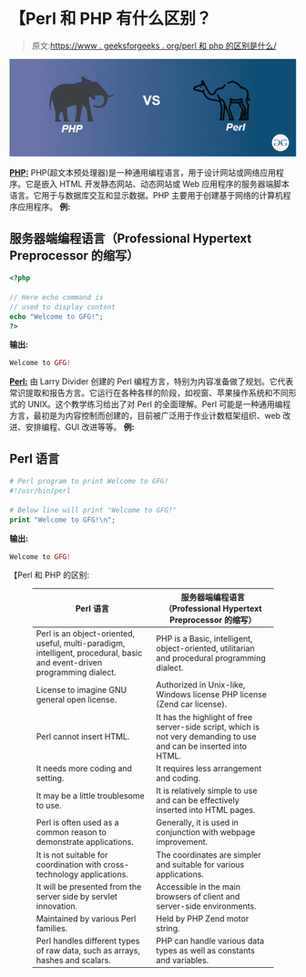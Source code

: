 # 【Perl 和 PHP 有什么区别？

> 原文:[https://www . geeksforgeeks . org/perl 和 php 的区别是什么/](https://www.geeksforgeeks.org/what-is-the-difference-between-perl-and-php/)

![](img/b620090a98c133003fed3b732cc68042.png)

[**PHP:**](https://www.geeksforgeeks.org/php-introduction/) PHP(超文本预处理器)是一种通用编程语言，用于设计网站或网络应用程序。它是嵌入 HTML 开发静态网站、动态网站或 Web 应用程序的服务器端脚本语言。它用于与数据库交互和显示数据。PHP 主要用于创建基于网络的计算机程序应用程序。
**例:**

## 服务器端编程语言（Professional Hypertext Preprocessor 的缩写）

```php
<?php

// Here echo command is
// used to display content
echo "Welcome to GFG!";
?>
```

**输出:**

```php
Welcome to GFG!

```

[**Perl:**](https://www.geeksforgeeks.org/introduction-to-perl/) 由 Larry Divider 创建的 Perl 编程方言，特别为内容准备做了规划。它代表常识提取和报告方言。它运行在各种各样的阶段，如视窗、苹果操作系统和不同形式的 UNIX。这个教学练习给出了对 Perl 的全面理解。Perl 可能是一种通用编程方言，最初是为内容控制而创建的，目前被广泛用于作业计数框架组织、web 改进、安排编程、GUI 改进等等。
**例:**

## Perl 语言

```php
# Perl program to print Welcome to GFG!
#!/usr/bin/perl

# Below line will print "Welcome to GFG!"
print "Welcome to GFG!\n";
```

**输出:**

```php
Welcome to GFG!

```

【Perl 和 PHP 的区别:

<figure class="table">

| Perl 语言 | 服务器端编程语言（Professional Hypertext Preprocessor 的缩写） |
| --- | --- |
| Perl is an object-oriented, useful, multi-paradigm, intelligent, procedural, basic and event-driven programming dialect. | PHP is a Basic, intelligent, object-oriented, utilitarian and procedural programming dialect. |
| License to imagine GNU general open license. | Authorized in Unix-like, Windows license PHP license (Zend car license). |
| Perl cannot insert HTML. | It has the highlight of free server-side script, which is not very demanding to use and can be inserted into HTML. |
| It needs more coding and setting. | It requires less arrangement and coding. |
| It may be a little troublesome to use. | It is relatively simple to use and can be effectively inserted into HTML pages. |
| Perl is often used as a common reason to demonstrate applications. | Generally, it is used in conjunction with webpage improvement. |
| It is not suitable for coordination with cross-technology applications. | The coordinates are simpler and suitable for various applications. |
| It will be presented from the server side by servlet innovation. | Accessible in the main browsers of client and server-side environments. |
| Maintained by various Perl families. | Held by PHP Zend motor string. |
| Perl handles different types of raw data, such as arrays, hashes and scalars. | PHP can handle various data types as well as constants and variables. |

</figure>